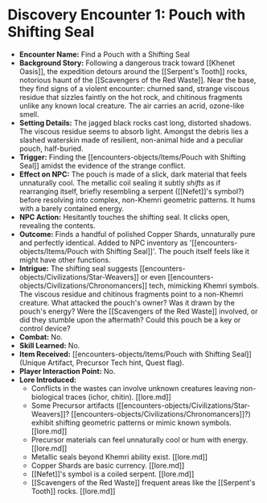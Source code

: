 # Discovery Encounter 1: Pouch with Shifting Seal

*   **Encounter Name:** Find a Pouch with a Shifting Seal
*   **Background Story:** Following a dangerous track toward [[Khenet Oasis]], the expedition detours around the [[Serpent's Tooth]] rocks, notorious haunt of the [[Scavengers of the Red Waste]]. Near the base, they find signs of a violent encounter: churned sand, strange viscous residue that sizzles faintly on the hot rock, and chitinous fragments unlike any known local creature. The air carries an acrid, ozone-like smell.
*   **Setting Details:** The jagged black rocks cast long, distorted shadows. The viscous residue seems to absorb light. Amongst the debris lies a slashed waterskin made of resilient, non-animal hide and a peculiar pouch, half-buried.
*   **Trigger:** Finding the [[encounters-objects/Items/Pouch with Shifting Seal]] amidst the evidence of the strange conflict.
*   **Effect on NPC:** The pouch is made of a slick, dark material that feels unnaturally cool. The metallic coil sealing it subtly *shifts* as if rearranging itself, briefly resembling a serpent ([[Nefet]]'s symbol?) before resolving into complex, non-Khemri geometric patterns. It hums with a barely contained energy.
*   **NPC Action:** Hesitantly touches the shifting seal. It clicks open, revealing the contents.
*   **Outcome:** Finds a handful of polished Copper Shards, unnaturally pure and perfectly identical. Added to NPC inventory as '[[encounters-objects/Items/Pouch with Shifting Seal]]'. The pouch itself feels like it might have other functions.
*   **Intrigue:** The shifting seal suggests [[encounters-objects/Civilizations/Star-Weavers]] or even [[encounters-objects/Civilizations/Chronomancers]] tech, mimicking Khemri symbols. The viscous residue and chitinous fragments point to a non-Khemri creature. What attacked the pouch's owner? Was it drawn by the pouch's energy? Were the [[Scavengers of the Red Waste]] involved, or did they stumble upon the aftermath? Could this pouch be a key or control device?
*   **Combat:** No.
*   **Skill Learned:** No.
*   **Item Received:** [[encounters-objects/Items/Pouch with Shifting Seal]] (Unique Artifact, Precursor Tech hint, Quest flag).
*   **Player Interaction Point:** No.
*   **Lore Introduced:**
    *   Conflicts in the wastes can involve unknown creatures leaving non-biological traces (ichor, chitin). \[[lore.md]]
    *   Some Precursor artifacts ([[encounters-objects/Civilizations/Star-Weavers]]? [[encounters-objects/Civilizations/Chronomancers]]?) exhibit shifting geometric patterns or mimic known symbols. \[[lore.md]]
    *   Precursor materials can feel unnaturally cool or hum with energy. \[[lore.md]]
    *   Metallic seals beyond Khemri ability exist. \[[lore.md]]
    *   Copper Shards are basic currency. \[[lore.md]]
    *   [[Nefet]]'s symbol is a coiled serpent. \[[lore.md]]
    *   [[Scavengers of the Red Waste]] frequent areas like the [[Serpent's Tooth]] rocks. \[[lore.md]] 